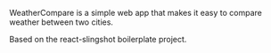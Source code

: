 WeatherCompare is a simple web app that makes it easy to compare weather between two cities. 

Based on the react-slingshot boilerplate project. 